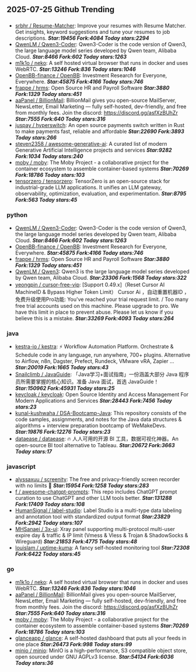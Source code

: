 ## 2025-07-25 Github Trending

### 
* [srbhr / Resume-Matcher](https://github.com/srbhr/Resume-Matcher): Improve your resumes with Resume Matcher. Get insights, keyword suggestions and tune your resumes to job descriptions. ***Star:19456 Fork:4084 Today stars:2294***
* [QwenLM / Qwen3-Coder](https://github.com/QwenLM/Qwen3-Coder): Qwen3-Coder is the code version of Qwen3, the large language model series developed by Qwen team, Alibaba Cloud. ***Star:8466 Fork:602 Today stars:1263***
* [m1k1o / neko](https://github.com/m1k1o/neko): A self hosted virtual browser that runs in docker and uses WebRTC. ***Star:13246 Fork:836 Today stars:1046***
* [OpenBB-finance / OpenBB](https://github.com/OpenBB-finance/OpenBB): Investment Research for Everyone, Everywhere. ***Star:45875 Fork:4166 Today stars:746***
* [frappe / hrms](https://github.com/frappe/hrms): Open Source HR and Payroll Software ***Star:3880 Fork:1329 Today stars:451***
* [aaPanel / BillionMail](https://github.com/aaPanel/BillionMail): BillionMail gives you open-source MailServer, NewsLetter, Email Marketing — fully self-hosted, dev-friendly, and free from monthly fees. Join the discord: https://discord.gg/asfXzBUhZr ***Star:7555 Fork:640 Today stars:316***
* [juspay / hyperswitch](https://github.com/juspay/hyperswitch): An open source payments switch written in Rust to make payments fast, reliable and affordable ***Star:22690 Fork:3893 Today stars:266***
* [steven2358 / awesome-generative-ai](https://github.com/steven2358/awesome-generative-ai): A curated list of modern Generative Artificial Intelligence projects and services ***Star:9282 Fork:1034 Today stars:240***
* [moby / moby](https://github.com/moby/moby): The Moby Project - a collaborative project for the container ecosystem to assemble container-based systems ***Star:70269 Fork:18786 Today stars:103***
* [tensorzero / tensorzero](https://github.com/tensorzero/tensorzero): TensorZero is an open-source stack for industrial-grade LLM applications. It unifies an LLM gateway, observability, optimization, evaluation, and experimentation. ***Star:8795 Fork:563 Today stars:45***

### python
* [QwenLM / Qwen3-Coder](https://github.com/QwenLM/Qwen3-Coder): Qwen3-Coder is the code version of Qwen3, the large language model series developed by Qwen team, Alibaba Cloud. ***Star:8466 Fork:602 Today stars:1263***
* [OpenBB-finance / OpenBB](https://github.com/OpenBB-finance/OpenBB): Investment Research for Everyone, Everywhere. ***Star:45875 Fork:4166 Today stars:746***
* [frappe / hrms](https://github.com/frappe/hrms): Open Source HR and Payroll Software ***Star:3880 Fork:1329 Today stars:451***
* [QwenLM / Qwen3](https://github.com/QwenLM/Qwen3): Qwen3 is the large language model series developed by Qwen team, Alibaba Cloud. ***Star:23306 Fork:1568 Today stars:322***
* [yeongpin / cursor-free-vip](https://github.com/yeongpin/cursor-free-vip): [Support 0.49.x]（Reset Cursor AI MachineID & Bypass Higher Token Limit） Cursor Ai ，自动重置机器ID ， 免费升级使用Pro功能: You've reached your trial request limit. / Too many free trial accounts used on this machine. Please upgrade to pro. We have this limit in place to prevent abuse. Please let us know if you believe this is a mistake. ***Star:33269 Fork:4093 Today stars:264***

### java
* [kestra-io / kestra](https://github.com/kestra-io/kestra): ⚡ Workflow Automation Platform. Orchestrate & Schedule code in any language, run anywhere, 700+ plugins. Alternative to Airflow, n8n, Dagster, Prefect, Rundeck, VMware vRA, Zapier ... ***Star:20019 Fork:1665 Today stars:43***
* [Snailclimb / JavaGuide](https://github.com/Snailclimb/JavaGuide): 「Java学习+面试指南」一份涵盖大部分 Java 程序员所需要掌握的核心知识。准备 Java 面试，首选 JavaGuide！ ***Star:150962 Fork:45931 Today stars:25***
* [keycloak / keycloak](https://github.com/keycloak/keycloak): Open Source Identity and Access Management For Modern Applications and Services ***Star:28443 Fork:7456 Today stars:23***
* [kunal-kushwaha / DSA-Bootcamp-Java](https://github.com/kunal-kushwaha/DSA-Bootcamp-Java): This repository consists of the code samples, assignments, and notes for the Java data structures & algorithms + interview preparation bootcamp of WeMakeDevs. ***Star:19876 Fork:12276 Today stars:23***
* [dataease / dataease](https://github.com/dataease/dataease): 🔥 人人可用的开源 BI 工具，数据可视化神器。An open-source BI tool alternative to Tableau. ***Star:20672 Fork:3663 Today stars:17***

### javascript
* [alyssaxuu / screenity](https://github.com/alyssaxuu/screenity): The free and privacy-friendly screen recorder with no limits 🎥 ***Star:15954 Fork:1258 Today stars:283***
* [f / awesome-chatgpt-prompts](https://github.com/f/awesome-chatgpt-prompts): This repo includes ChatGPT prompt curation to use ChatGPT and other LLM tools better. ***Star:131288 Fork:17409 Today stars:108***
* [HumanSignal / label-studio](https://github.com/HumanSignal/label-studio): Label Studio is a multi-type data labeling and annotation tool with standardized output format ***Star:23829 Fork:2942 Today stars:107***
* [MHSanaei / 3x-ui](https://github.com/MHSanaei/3x-ui): Xray panel supporting multi-protocol multi-user expire day & traffic & IP limit (Vmess & Vless & Trojan & ShadowSocks & Wireguard) ***Star:21853 Fork:4775 Today stars:48***
* [louislam / uptime-kuma](https://github.com/louislam/uptime-kuma): A fancy self-hosted monitoring tool ***Star:72308 Fork:6422 Today stars:45***

### go
* [m1k1o / neko](https://github.com/m1k1o/neko): A self hosted virtual browser that runs in docker and uses WebRTC. ***Star:13246 Fork:836 Today stars:1046***
* [aaPanel / BillionMail](https://github.com/aaPanel/BillionMail): BillionMail gives you open-source MailServer, NewsLetter, Email Marketing — fully self-hosted, dev-friendly, and free from monthly fees. Join the discord: https://discord.gg/asfXzBUhZr ***Star:7555 Fork:640 Today stars:316***
* [moby / moby](https://github.com/moby/moby): The Moby Project - a collaborative project for the container ecosystem to assemble container-based systems ***Star:70269 Fork:18786 Today stars:103***
* [glanceapp / glance](https://github.com/glanceapp/glance): A self-hosted dashboard that puts all your feeds in one place ***Star:26473 Fork:998 Today stars:99***
* [minio / minio](https://github.com/minio/minio): MinIO is a high-performance, S3 compatible object store, open sourced under GNU AGPLv3 license. ***Star:54134 Fork:6036 Today stars:36***
